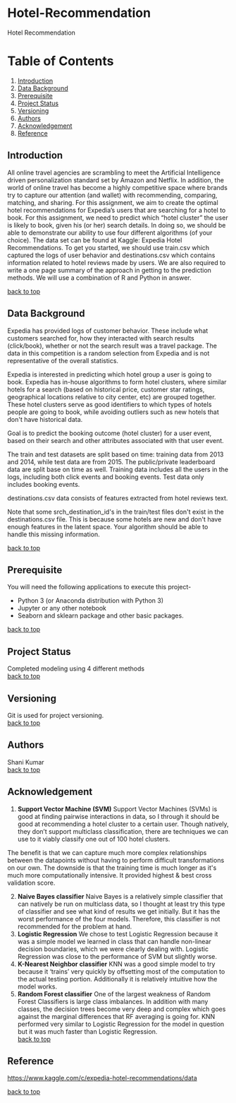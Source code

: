 # Hotel-Recommendation
Hotel Recommendation


# Table of Contents
1. [Introduction](#introduction)
2. [Data Background](#data-background)
3. [Prerequisite](#prerequisite)
4. [Project Status](#project-status)
5. [Versioning](#versioning)
6. [Authors](#authors)
7. [Acknowledgement](#acknowledgement)
8. [Reference](#reference)

## Introduction
All online travel agencies are scrambling to meet the Artificial Intelligence driven personalization standard set by Amazon and Netflix. In addition, the world of online travel has become a highly competitive space where brands try to capture our attention (and wallet) with recommending, comparing, matching, and sharing. For this assignment, we aim to create the optimal hotel recommendations for Expedia’s users that are searching for a hotel to book. For this assignment, we need to predict which “hotel cluster” the user is likely to book, given his (or her) search details. In doing so, we should be able to demonstrate our ability to use four different algorithms (of your choice). The data set can be found at Kaggle: Expedia Hotel Recommendations. To get you started, we should use train.csv which captured the logs of user behavior and destinations.csv which contains information related to hotel reviews made by users. We are also required to write a one page summary of the approach in getting to the prediction methods. We will use a combination of R and Python in answer.

[back to top](#table-of-contents)
## Data Background
Expedia has provided logs of customer behavior. These include what customers searched for, how they interacted with search results (click/book), whether or not the search result was a travel package. The data in this competition is a random selection from Expedia and is not representative of the overall statistics.

Expedia is interested in predicting which hotel group a user is going to book. Expedia has in-house algorithms to form hotel clusters, where similar hotels for a search (based on historical price, customer star ratings, geographical locations relative to city center, etc) are grouped together. These hotel clusters serve as good identifiers to which types of hotels people are going to book, while avoiding outliers such as new hotels that don't have historical data.

Goal is to predict the booking outcome (hotel cluster) for a user event, based on their search and other attributes associated with that user event.

The train and test datasets are split based on time: training data from 2013 and 2014, while test data are from 2015. The public/private leaderboard data are split base on time as well. Training data includes all the users in the logs, including both click events and booking events. Test data only includes booking events. 

destinations.csv data consists of features extracted from hotel reviews text. 

Note that some srch_destination_id's in the train/test files don't exist in the destinations.csv file. This is because some hotels are new and don't have enough features in the latent space. Your algorithm should be able to handle this missing information.

[back to top](#table-of-contents)
## Prerequisite
You will need the following applications to execute this project-

* Python 3 (or Anaconda distribution with Python 3)
* Jupyter or any other notebook
* Seaborn and sklearn package and other basic packages.

[back to top](#table-of-contents)

## Project Status
Completed modeling using 4 different methods \
[back to top](#table-of-contents)

## Versioning
Git is used for project versioning. \
[back to top](#table-of-contents)

## Authors
Shani Kumar \
[back to top](#table-of-contents)

## Acknowledgement
1. **Support Vector Machine (SVM)** Support Vector Machines (SVMs) is good at finding pairwise interactions in data, so I through it should be good at recommending a hotel cluster to a certain user. Though natively, they don’t support multiclass classification, there are techniques we can use to it viably classify one out of 100 hotel clusters.

The benefit is that we can capture much more complex relationships between the datapoints without having to perform difficult transformations on our own. The downside is that the training time is much longer as it's much more computationally intensive. It provided highest & best cross validation score.

2. **Naive Bayes classifier** Naive Bayes is a relatively simple classifier that can natively be run on multiclass data, so I thought at least try this type of classifier and see what kind of results we get initially.
But it has the worst performance of the four models. Therefore, this classifier is not recommended for the problem at hand.
3. **Logistic Regression** We chose to test Logistic Regression because it was a simple model we learned in class that can handle non-linear decision boundaries, which we were clearly dealing with.
Logistic Regression was close to the performance of SVM but slightly worse.
4. **K-Nearest Neighbor classifier** KNN was a good simple model to try because it ‘trains’ very quickly by offsetting most of the computation to the actual testing portion. Additionally it is relatively intuitive how the model works.
5. **Random Forest classifier** One of the largest weakness of Random Forest Classifiers is large class imbalances. In addition with many classes, the decision trees become very deep and complex which goes against the marginal differences that RF averaging is going for.
KNN performed very similar to Logistic Regression for the model in question but it was much faster than Logistic Regression. \
[back to top](#table-of-contents)

## Reference
https://www.kaggle.com/c/expedia-hotel-recommendations/data

[back to top](#table-of-contents)
